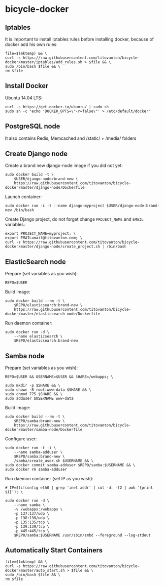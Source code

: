 # bicycle-docker

## Iptables

It is important to install iptables rules before installing docker, because of docker add his own rules:

    file=$(mktemp) && \
    curl -s https://raw.githubusercontent.com/titovanton/bicycle-docker/master/iptables/add_rules.sh > $file && \
    sudo /bin/bash $file && \
    rm $file

## Install Docker

Ubuntu 14.04 LTS:

    curl -s https://get.docker.io/ubuntu/ | sudo sh
    sudo sh -c "echo 'DOCKER_OPTS=\"-r=false\"' > /etc/default/docker"

## PostgreSQL node

It also contains Redis, Memcached and /static/ + /media/ folders

## Create Django node

Create a brand new django-node image if you did not yet:

    sudo docker build -t \
        $USER/django-node:brand-new \
        https://raw.githubusercontent.com/titovanton/bicycle-docker/master/django-node/Dockerfile

Launch container:

    sudo docker run -i -t --name django-myproject $USER/django-node:brand-new /bin/bash

Create Django project, do not forget change `PROJECT_NAME` and `EMAIL` variables:

    export PROJECT_NAME=myproject; \
    export EMAIL=mail@titovanton.com; \
    curl -s https://raw.githubusercontent.com/titovanton/bicycle-docker/master/django-node/create_project.sh | /bin/bash

## ElasticSearch node

Prepare (set variables as you wish):

    REPO=$USER

Build image:

    sudo docker build --rm -t \
        $REPO/elasticsearch:brand-new \
        https://raw.githubusercontent.com/titovanton/bicycle-docker/master/elasticsearch-node/Dockerfile

Run daemon container:

    sudo docker run -d \
        --name elasticsearch \
        $REPO/elasticsearch:brand-new

## Samba node

Prepare (set variables as you wish):

    REPO=$USER && USERNAME=$USER && SHARE=/webapps; \

    sudo mkdir -p $SHARE && \
    sudo chown -R root:www-data $SHARE && \
    sudo chmod 775 $SHARE && \
    sudo adduser $USERNAME www-data

Build image:

    sudo docker build --rm -t \
        $REPO/samba:brand-new \
        https://raw.githubusercontent.com/titovanton/bicycle-docker/master/samba-node/Dockerfile

Configure user:

    sudo docker run -t -i \
        --name samba-adduser \
        $REPO/samba:brand-new \
        /samba/create_user.sh $USERNAME && \
    sudo docker commit samba-adduser $REPO/samba:$USERNAME && \
    sudo docker rm samba-adduser

Run daemon container (set IP as you wish):

    # IP=$(ifconfig eth0 | grep 'inet addr' | cut -d: -f2 | awk '{print $1}'); \

    sudo docker run -d \
        --name samba \
        -v /webapps:/webapps \
        -p 137:137/udp \
        -p 138:138/udp \
        -p 135:135/tcp \
        -p 139:139/tcp \
        -p 445:445/tcp \
        $REPO/samba:$USERNAME /usr/sbin/smbd --foreground --log-stdout


## Automatically Start Containers

    file=$(mktemp) && \
    curl -s https://raw.githubusercontent.com/titovanton/bicycle-docker/master/auto_start.sh > $file && \
    sudo /bin/bash $file && \
    rm $file